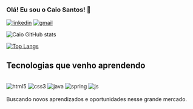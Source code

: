 ### Olá! Eu sou o Caio Santos! 🤙

[![linkedin](https://img.shields.io/badge/LinkedIn-0077B5?style=for-the-badge&logo=linkedin&logoColor=white)](https://www.linkedin.com/in/caio-santos-896838231/)
[![gmail](https://img.shields.io/badge/Gmail-D14836?style=for-the-badge&logo=gmail&logoColor=white)](caioamerica04@gmail.com) 

![Caio GitHub stats](https://github-readme-stats.vercel.app/api?username=caioio09&show_icons=true&theme=dark)

[![Top Langs](https://github-readme-stats.vercel.app/api/top-langs/?username=caioio09&layout=compact)](https://github.com/anuraghazra/github-readme-stats)

## Tecnologias que venho aprendendo

<div style="display: inline_block"><br>
<img alt="html5" src="https://img.shields.io/badge/HTML5-E34F26?style=for-the-badge&logo=html5&logoColor=white" />
<img alt="css3" src="https://img.shields.io/badge/CSS3-1572B6?style=for-the-badge&logo=css3&logoColor=white" />
<img alt="java" src="https://img.shields.io/badge/Java-ED8B00?style=for-the-badge&logo=openjdk&logoColor=white" />
<img alt="spring" src="https://img.shields.io/badge/Spring-6DB33F?style=for-the-badge&logo=spring&logoColor=white" />
<img alt="js" src="https://img.shields.io/badge/JavaScript-F7DF1E?style=for-the-badge&logo=javascript&logoColor=black" />

</div><br>
Buscando novos aprendizados e oportunidades nesse grande mercado.
